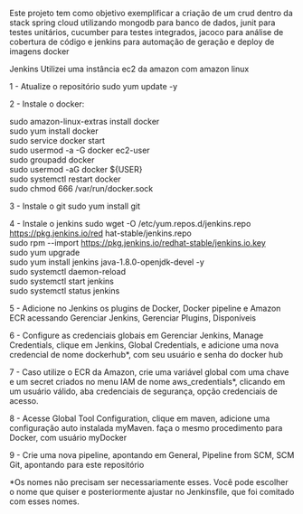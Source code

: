 Este projeto tem como objetivo exemplificar a criação de um crud dentro da stack spring cloud utilizando mongodb para banco de dados, junit para testes unitários, cucumber para testes integrados, jacoco para análise de cobertura de código e jenkins para automação de geração e deploy de imagens docker


Jenkins
Utilizei uma instância ec2 da amazon com amazon linux

1 - Atualize o repositório
sudo yum update -y

2 - Instale o docker:

sudo amazon-linux-extras install docker
<br>
sudo yum install docker
<br>
sudo service docker start
<br>
sudo usermod -a -G docker ec2-user
<br>
sudo groupadd docker
<br>
sudo usermod -aG docker ${USER}
<br>
sudo systemctl restart docker
<br>
sudo chmod 666 /var/run/docker.sock
 
 
 3 - Instale o git
 sudo yum install git

4 - Instale o jenkins
sudo wget -O /etc/yum.repos.d/jenkins.repo     https://pkg.jenkins.io/red                                                                                                             hat-stable/jenkins.repo
<br>
sudo rpm --import https://pkg.jenkins.io/redhat-stable/jenkins.io.key
<br>
sudo yum upgrade
<br>
sudo yum install jenkins java-1.8.0-openjdk-devel -y
<br>
sudo systemctl daemon-reload
<br>
sudo systemctl start jenkins
<br>
sudo systemctl status jenkins

5 - Adicione no Jenkins os plugins de Docker, Docker pipeline e Amazon ECR acessando Gerenciar Jenkins, Gerenciar Plugins, Disponíveis

6 - Configure as credenciais globais em Gerenciar Jenkins, Manage Credentials, clique em Jenkins, Global Credentials, e adicione uma nova credencial de nome dockerhub*, com seu usuário e senha do docker hub

7 - Caso utilize o ECR da Amazon, crie uma variável global com uma chave e um secret criados no menu IAM de nome aws_credentials*, clicando em um usuário válido, aba credenciais de segurança, opção credenciais de acesso.

8 - Acesse Global Tool Configuration, clique em maven, adicione uma configuração auto instalada myMaven. faça o mesmo procedimento para Docker, com usuário myDocker

9 - Crie uma nova pipeline, apontando em General, Pipeline from SCM, SCM Git, apontando para este repositório


*Os nomes não precisam ser necessariamente esses. Você pode escolher o nome que quiser e posteriormente ajustar no Jenkinsfile, que foi comitado com esses nomes.
